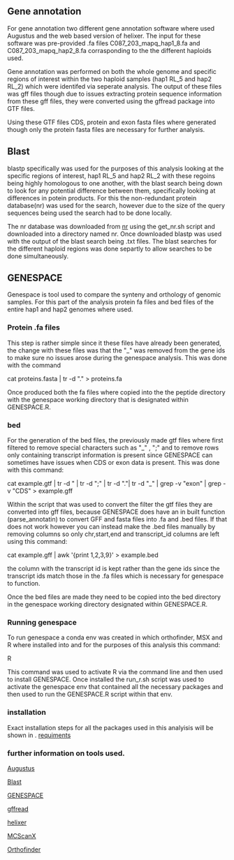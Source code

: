 ## Gene annotation

For gene annotation two different gene annotation software where used Augustus and the web based version of helixer. The input for these software was pre-provided .fa files C087_203_mapq_hap1_8.fa and C087_203_mapq_hap2_8.fa corrasponding to the the different haploids used. 

Gene annotation was performed on both the whole genome and specific regions of interest within the two haploid samples (hap1 RL_5 and hap2 RL_2) which were identifed via seperate analysis. The output of these files was gff files though due to issues extracting protein sequence information from these gff files, they were converted using the gffread package into GTF files.

Using these GTF files CDS, protein and exon fasta files where generated though only the protein fasta files are necessary for further analysis. 

## Blast

blastp specifically was used for the purposes of this analysis looking at the specific regions of interest, hap1 RL_5 and hap2 RL_2 with these regoins being highly homologous to one another, with the blast search being down to look for any potential difference between them, specifically looking at differences in potein products. For this the non-redundant protein database(nr) was used for the search, however due to the size of the query sequences being used the search had to be done locally.

The nr database was downloaded from [nr](https://ftp.ncbi.nlm.nih.gov/blast/db/) using the get_nr.sh script and downloaded into a directory named nr. Once downloaded blastp was used with the output of the blast search being .txt files. The blast searches for the different haploid regions was done separtly to allow searches to be done simultaneously.


## GENESPACE
Genespace is tool used to compare the synteny and orthology of genomic samples. For this part of the analysis protein fa files and bed files of the entire hap1 and hap2 genomes where used. 

### Protein .fa files 
This step is rather simple since it these files have already been generated, the change with these files was that the "_" was removed from the gene ids to make sure no issues arose during the genespace analysis. This was done with the command 

cat proteins.fasta | tr -d "." > proteins.fa

Once produced both the fa files where copied into the the peptide directory with the genespace working directory that is designated within GENESPACE.R. 

### bed
For the generation of the bed files, the previously made gtf files where first filtered to remove special characters such as "_" , ";" and to remove rows only containing transcript information is present since GENESPACE can sometimes have issues when CDS or exon data is present. This was done with this command:

cat example.gtf | tr -d \" | tr -d ";" | tr -d "."| tr -d "_" | grep -v "exon" | grep -v "CDS" > example.gff

Within the script that was used to convert the filter the gtf files they are converted into gff files, because GENESPACE does have an in built function (parse_annotatin) to convert GFF and fasta files into .fa and .bed files. If that does not work however you can instead make the .bed files manually by removing columns so only chr,start,end and transcript_id columns are left using this command:

cat example.gff | awk '{print $1,$2,$3,$9}' > example.bed

the column with the transcript id is kept rather than the gene ids since the transcript ids match those in the .fa files which is necessary for genespace to function.

Once the bed files are made they need to be copied into the bed directory in the genespace working directory designated within GENESPACE.R.

### Running genespace
To run genespace a conda env was created in which orthofinder, MSX and R where installed into and for the purposes of this analysis this command:

R

This command was used to activate R via the command line and then used to install GENESPACE. Once installed the run_r.sh script was used to activate the genespace env that contained all the necessary packages and then used to run the GENESPACE.R script within that env. 











### installation

Exact installation steps for all the packages used in this analyisis will be shown in .
[requiments](https://github.com/mbxss28/LIFE4136_rotation3_Group3/blob/main/requirements.txt)



### further information on tools used.
[Augustus](https://github.com/Gaius-Augustus/Augustus)

[Blast](https://blast.ncbi.nlm.nih.gov/doc/blast-help/downloadblastdata.html)

[GENESPACE](https://github.com/jtlovell/GENESPACE/blob/master/)

[gffread](https://ccb.jhu.edu/software/stringtie/gff.shtml#gffread)

[helixer](https://www.plabipd.de/helixer_main.html)

[MCScanX](https://github.com/wyp1125/MCScanX)

[Orthofinder](https://github.com/davidemms/OrthoFinder)
